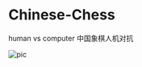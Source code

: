 # Chinese-Chess
human vs computer
中国象棋人机对抗


![pic](https://github.com/luoshiyong/LsyChess/blob/master/pic/2.PNG)
